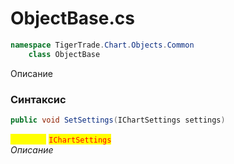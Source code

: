 
# ObjectBase.cs
```csharp
namespace TigerTrade.Chart.Objects.Common  
    class ObjectBase
```

Описание

### Синтаксис
```csharp
public void SetSettings(IChartSettings settings)
```

<mark style="color:yellow;">**`settings`**</mark> <mark style="color:red;">`IChartSettings`</mark>  
 *Описание*  
  

                    
                    